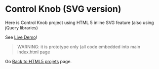 Control Knob (SVG version)
=============================

Here is Control Knob project using HTML 5 inline SVG feature
(also using jQuery libraries)

See [Live Demo](https://hpaluch.github.io/html5/knob_svg/)!

> WARNING: it is prototype only (all code embedded into main index.html
> page



Go [Back to HTML5 projets](https://github.com/hpaluch/html5) page.

